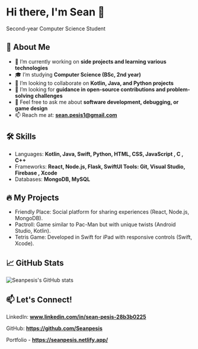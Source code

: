 # Hi there, I'm Sean 👋
Second-year Computer Science Student

## 🚀 About Me

- 🔭 I’m currently working on **side projects and learning various technologies**
- 🎓 I’m studying **Computer Science (BSc, 2nd year)** 
- 👀 I’m looking to collaborate on **Kotlin, Java, and Python projects** 
- 🤔 I’m looking for **guidance in open-source contributions and problem-solving challenges** 
- 💬 Feel free to ask me about **software development, debugging, or game design** 
- 📫 Reach me at: **sean.pesis1@gmail.com**

## 🛠 Skills

- Languages: **Kotlin, Java, Swift, Python, HTML, CSS, JavaScript , C , C++**
- Frameworks: **React, Node.js, Flask, SwiftUI Tools: Git, Visual Studio, Firebase , Xcode**
- Databases: **MongoDB, MySQL**

## 🔥 My Projects

- Friendly Place: Social platform for sharing experiences (React, Node.js, MongoDB). 
- Pactroll: Game similar to Pac-Man but with unique twists (Android Studio, Kotlin). 
- Tetris Game: Developed in Swift for iPad with responsive controls (Swift, Xcode). 

## 📈 GitHub Stats

![Seanpesis's GitHub stats](https://github-readme-stats.vercel.app/api?username=Seanpesis&show_icons=true&theme=radical)

## 📫 Let's Connect!

LinkedIn: **www.linkedin.com/in/sean-pesis-28b3b0225**

GitHub: **https://github.com/Seanpesis**

Portfolio - **https://seanpesis.netlify.app/**
